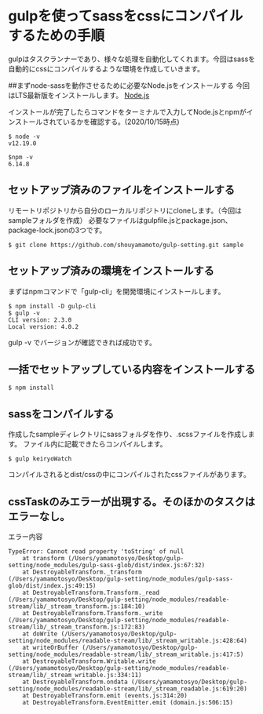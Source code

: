 # gulpを使ってsassをcssにコンパイルするための手順
gulpはタスクランナーであり、様々な処理を自動化してくれます。今回はsassを自動的にcssにコンパイルするような環境を作成していきます。

##まずnode-sassを動作させるために必要なNode.jsをインストールする
今回はLTS最新版をインストールします。
[Node.js](https://nodejs.org/)

インストールが完了したらコマンドをターミナルで入力してNode.jsとnpmがインストールされているかを確認する。(2020/10/15時点)
```
$ node -v
v12.19.0

$npm -v
6.14.8
```

## セットアップ済みのファイルをインストールする
リモートリポジトリから自分のローカルリポジトリにcloneします。（今回はsampleフォルダを作成）
必要なファイルはgulpfile.jsとpackage.json、package-lock.jsonの3つです。
```
$ git clone https://github.com/shouyamamoto/gulp-setting.git sample
```

## セットアップ済みの環境をインストールする
まずはnpmコマンドで「gulp-cli」を開発環境にインストールします。
```
$ npm install -D gulp-cli
$ gulp -v
CLI version: 2.3.0
Local version: 4.0.2
```

gulp -v でバージョンが確認できれば成功です。

## 一括でセットアップしている内容をインストールする
```
$ npm install
```

## sassをコンパイルする
作成したsampleディレクトリにsassフォルダを作り、.scssファイルを作成します。
ファイル内に記載できたらコンパイルします。
```
$ gulp keiryoWatch
```
コンパイルされるとdist/cssの中にコンパイルされたcssファイルがあります。

## cssTaskのみエラーが出現する。そのほかのタスクはエラーなし。
エラー内容
```
TypeError: Cannot read property 'toString' of null
    at transform (/Users/yamamotosyo/Desktop/gulp-setting/node_modules/gulp-sass-glob/dist/index.js:67:32)
    at DestroyableTransform._transform (/Users/yamamotosyo/Desktop/gulp-setting/node_modules/gulp-sass-glob/dist/index.js:49:15)
    at DestroyableTransform.Transform._read (/Users/yamamotosyo/Desktop/gulp-setting/node_modules/readable-stream/lib/_stream_transform.js:184:10)
    at DestroyableTransform.Transform._write (/Users/yamamotosyo/Desktop/gulp-setting/node_modules/readable-stream/lib/_stream_transform.js:172:83)
    at doWrite (/Users/yamamotosyo/Desktop/gulp-setting/node_modules/readable-stream/lib/_stream_writable.js:428:64)
    at writeOrBuffer (/Users/yamamotosyo/Desktop/gulp-setting/node_modules/readable-stream/lib/_stream_writable.js:417:5)
    at DestroyableTransform.Writable.write (/Users/yamamotosyo/Desktop/gulp-setting/node_modules/readable-stream/lib/_stream_writable.js:334:11)
    at DestroyableTransform.ondata (/Users/yamamotosyo/Desktop/gulp-setting/node_modules/readable-stream/lib/_stream_readable.js:619:20)
    at DestroyableTransform.emit (events.js:314:20)
    at DestroyableTransform.EventEmitter.emit (domain.js:506:15)
```